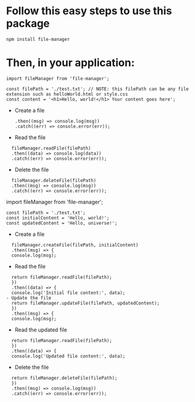 # Follow this easy steps to use this package

```
npm install file-manager
```

# Then, in your application:

```
import fileManager from 'file-manager';
```

```
const filePath = './test.txt'; // NOTE: this filePath can be any file extension such as helloWorld.html or style.css
const content = '<h1>Hello, world!</h1> Your content goes here';
```

- Create a file

  ```fileManager.createFile(filePath, content)
  .then((msg) => console.log(msg))
  .catch((err) => console.error(err));
  ```

- Read the file

```
  fileManager.readFile(filePath)
  .then((data) => console.log(data))
  .catch((err) => console.error(err));
```

- Delete the file

```
  fileManager.deleteFile(filePath)
  .then((msg) => console.log(msg))
  .catch((err) => console.error(err));
```

import fileManager from 'file-manager';

```
const filePath = './test.txt';
const initialContent = 'Hello, world!';
const updatedContent = 'Hello, universe!';
```

- Create a file

```
  fileManager.createFile(filePath, initialContent)
  .then((msg) => {
  console.log(msg);
```

- Read the file

```
  return fileManager.readFile(filePath);
  })
  .then((data) => {
  console.log('Initial file content:', data);
- Update the file
  return fileManager.updateFile(filePath, updatedContent);
  })
  .then((msg) => {
  console.log(msg);
```

- Read the updated file

```
  return fileManager.readFile(filePath);
  })
  .then((data) => {
  console.log('Updated file content:', data);
```

- Delete the file

```
  return fileManager.deleteFile(filePath);
  })
  .then((msg) => console.log(msg))
  .catch((err) => console.error(err));
```

